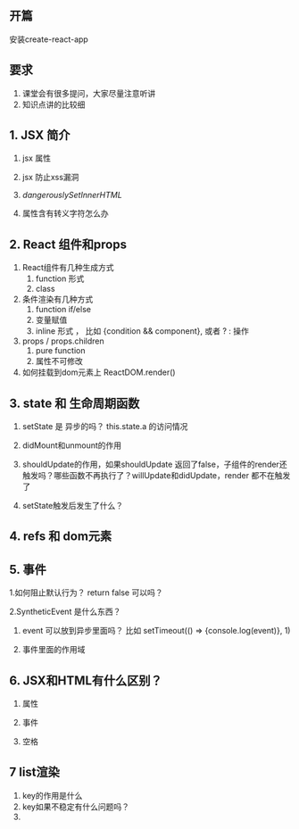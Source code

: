 ## 开篇

安装create-react-app

## 要求

1. 课堂会有很多提问，大家尽量注意听讲
2. 知识点讲的比较细

## 

## 1. JSX 简介

1. jsx 属性 
2. jsx 防止xss漏洞
3. _dangerouslySetInnerHTML_

4. 属性含有转义字符怎么办

## 2. React 组件和props

1. React组件有几种生成方式
   1. function 形式
   2. class
2. 条件渲染有几种方式
   1. function if/else
   2. 变量赋值
   3. inline 形式 ， 比如 {condition && component}, 或者 ? : 操作
3. props / props.children
   1. pure function
   2. 属性不可修改
4. 如何挂载到dom元素上 ReactDOM.render\(\)

## 3. state 和 生命周期函数

1. setState 是 异步的吗？ this.state.a 的访问情况

2. didMount和unmount的作用

3. shouldUpdate的作用，如果shouldUpdate 返回了false，子组件的render还触发吗？哪些函数不再执行了？willUpdate和didUpdate，render 都不在触发了

4. setState触发后发生了什么？

## 4. refs 和 dom元素

## 5. 事件

1.如何阻止默认行为？ return false 可以吗？



2.SyntheticEvent 是什么东西？

1. event 可以放到异步里面吗？  比如 setTimeout\(\(\) =&gt; {console.log\(event\)}, 1\)

3. 事件里面的作用域

## 6. JSX和HTML有什么区别？

1. 属性

2. 事件

3. 空格

## 7 list渲染

1. key的作用是什么
2. key如果不稳定有什么问题吗？
3. 


